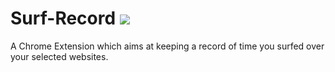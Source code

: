 # Surf-Record <a href="https://img.shields.io/npm/l/express.svg"><img src="https://img.shields.io/npm/l/express.svg"></a>
A Chrome Extension which aims at keeping a record of time you surfed over your selected websites.

